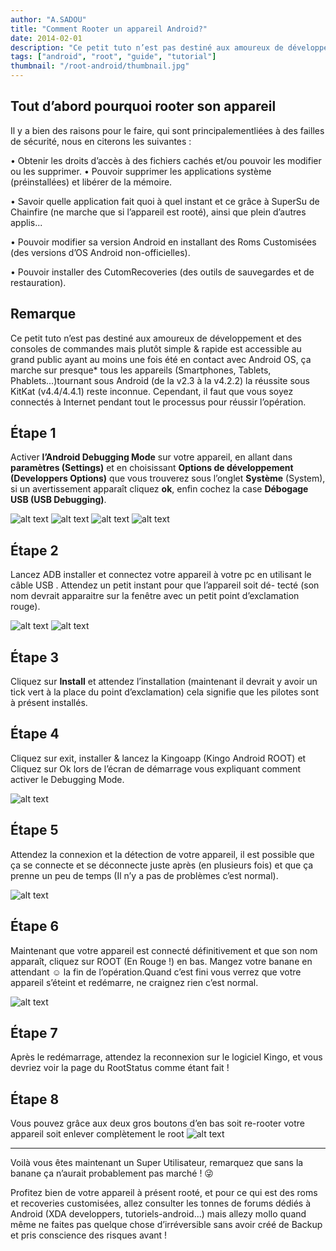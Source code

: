 ```yaml
---
author: "A.SADOU"
title: "Comment Rooter un appareil Android?"
date: 2014-02-01
description: "Ce petit tuto n’est pas destiné aux amoureux de développement et des consoles de commandes mais plutôt simple & rapide est accessible au grand public ayant au moins une fois été en contact avec Android OS"
tags: ["android", "root", "guide", "tutorial"]
thumbnail: "/root-android/thumbnail.jpg"
---
```


## Tout d’abord pourquoi rooter son appareil

Il y a bien des raisons pour le faire, qui sont principalementliées à des failles de sécurité, nous en citerons les suivantes :

• Obtenir les droits d’accès à des fichiers cachés et/ou pouvoir les modifier ou les supprimer.
• Pouvoir supprimer les applications système (préinstallées) et libérer de la mémoire.

• Savoir quelle application fait quoi à quel instant et ce grâce à SuperSu de Chainfire (ne marche que si l’appareil est
rooté), ainsi que plein d’autres applis...

• Pouvoir modifier sa version Android en installant des Roms Customisées (des versions d’OS Android non-officielles).

• Pouvoir installer des CutomRecoveries (des outils de sauvegardes et de restauration).

## Remarque

Ce petit tuto n’est pas destiné aux amoureux de développement et des consoles de commandes mais plutôt simple & rapide est accessible au grand public ayant au moins une fois été en contact avec Android OS, ça marche sur presque* tous les appareils (Smartphones, Tablets, Phablets...)tournant sous Android (de la v2.3 à la v4.2.2) la réussite sous KitKat (v4.4/4.4.1) reste inconnue. Cependant, il faut que vous soyez connectés à Internet pendant tout le processus pour réussir l’opération.

## Étape 1

Activer **l’Android Debugging Mode** sur votre appareil, en allant dans **paramètres (Settings)** et en choisissant **Options de développement (Developpers Options)** que vous trouverez sous
l’onglet **Système** (System), si un avertissement apparaît cliquez **ok**, enfin cochez la case **Débogage    USB (USB Debugging)**.

![alt text](/root-android/img1-1.PNG)   ![alt text](/root-android/img1-2.PNG)  ![alt text](/root-android/img1-3.PNG)   ![alt text](/root-android/img1-4.PNG)

## Étape 2

Lancez ADB installer et connectez votre appareil à votre pc en utilisant le câble USB . Attendez un petit instant pour que l’appareil soit dé-
tecté (son nom devrait apparaitre sur la fenêtre avec un petit point d’exclamation rouge).

![alt text](/root-android/img2-1.PNG)    ![alt text](/root-android/img2-2.PNG)

## Étape 3

Cliquez sur **Install** et attendez l’installation (maintenant il devrait y avoir un tick vert à la place du point d’exclamation) cela signifie que les pilotes sont à présent installés.

## Étape 4

Cliquez sur exit, installer & lancez la Kingoapp (Kingo Android ROOT)
et Cliquez sur Ok lors de l’écran de démarrage vous expliquant comment activer le Debugging Mode.

![alt text](/root-android/img4.PNG)

## Étape 5

Attendez la connexion et la détection de votre appareil, il est possible que ça se connecte et se déconnecte juste après (en plusieurs fois) et que ça prenne un peu de temps (Il n’y a pas de problèmes c’est normal).

![alt text](/root-android/img5.PNG)

## Étape 6

Maintenant que votre appareil est connecté définitivement et que son nom apparaît, cliquez sur ROOT (En Rouge !) en bas. Mangez votre banane en attendant  :relaxed:
la fin de l’opération.Quand c’est fini vous verrez que votre appareil s’éteint et redémarre, ne craignez rien c’est normal.

![alt text](/root-android/img6.PNG)

## Étape 7

Après le redémarrage, attendez la reconnexion sur le logiciel Kingo, et vous devriez voir la page du RootStatus comme étant fait !

## Étape 8

Vous pouvez grâce aux deux gros boutons d’en bas soit re-rooter votre appareil soit enlever complètement le root
![alt text](/root-android/img8.PNG)

---

Voilà vous êtes maintenant un Super Utilisateur, remarquez que sans la banane ça n’aurait probablement pas marché ! :stuck_out_tongue_winking_eye:

Profitez bien de votre appareil à présent rooté, et pour ce qui est des roms et recoveries customisées, allez consulter les tonnes de forums dédiés à Android (XDA developpers, tutoriels-android...) mais allezy mollo quand même ne faites pas quelque chose d’irréversible sans avoir créé de Backup et pris conscience des risques avant !
